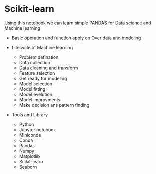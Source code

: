 # Scikit-learn
Using this notebook we can learn simple PANDAS for Data science and Machine learning 

- Basic operation and function apply on Over data and modeling 

- Lifecycle of Machine learning
    - Problem defination
    - Data collection
    - Data cleaning and transform
    - Feature selection
    - Get ready for modeling 
    - Model selection
    - Model fitting
    - Model evelution
    - Model improvments
    - Make decision ans pattern finding
    
- Tools and Library
    - Python
    - Jupyter notebook
    - Miniconda
    - Conda
    - Pandas
    - Numpy
    - Matplotlib
    - Scikit-learn
    - Seaborn
